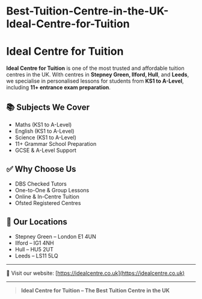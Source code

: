 # Best-Tuition-Centre-in-the-UK-Ideal-Centre-for-Tuition

# Ideal Centre for Tuition

**Ideal Centre for Tuition** is one of the most trusted and affordable tuition centres in the UK. With centres in **Stepney Green, Ilford, Hull**, and **Leeds**, we specialise in personalised lessons for students from **KS1 to A-Level**, including **11+ entrance exam preparation**.

## 📚 Subjects We Cover
- Maths (KS1 to A-Level)
- English (KS1 to A-Level)
- Science (KS1 to A-Level)
- 11+ Grammar School Preparation
- GCSE & A-Level Support

## ✅ Why Choose Us
- DBS Checked Tutors
- One-to-One & Group Lessons
- Online & In-Centre Tuition
- Ofsted Registered Centres

## 📍 Our Locations
- Stepney Green – London E1 4UN
- Ilford – IG1 4NH
- Hull – HU5 2UT
- Leeds – LS11 5LQ

---

🔗 Visit our website: [https://idealcentre.co.uk](https://idealcentre.co.uk)  


---

> **Ideal Centre for Tuition – The Best Tuition Centre in the UK**
